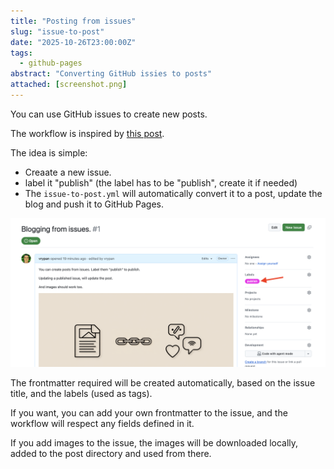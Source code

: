 ```yaml
---
title: "Posting from issues"
slug: "issue-to-post"
date: "2025-10-26T23:00:00Z"
tags:
  - github-pages
abstract: "Converting GitHub issies to posts"
attached: [screenshot.png]
---
```

You can use GitHub issues to create new posts.

The workflow is inspired by [this post](https://shazow.net/posts/github-issues-as-a-hugo-frontend/).

The idea is simple:
- Creaate a new issue.
- label it "publish" (the label has to be "publish", create it if needed)
- The `issue-to-post.yml` will automatically convert it to a post, update
the blog and push it to GitHub Pages.

![screenshot](screenshot.png)


The frontmatter required will be created automatically, based on the issue title, and the
labels (used as tags).

If you want, you can add your own frontmatter to the issue, and the workflow will respect
any fields defined in it.

If you add images to the issue, the images will be downloaded locally, added to the post
directory and used from there.

